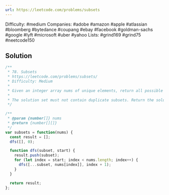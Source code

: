 ```yaml
---
url: https://leetcode.com/problems/subsets
---
```


Difficulty: #medium
Companies: #adobe #amazon #apple #atlassian #bloomberg #bytedance #coupang #ebay #facebook #goldman-sachs #google #lyft #microsoft #uber #yahoo
Lists: #grind169 #grind75 #neetcode150

## Solution

```javascript
/**
 * 78. Subsets
 * https://leetcode.com/problems/subsets/
 * Difficulty: Medium
 *
 * Given an integer array nums of unique elements, return all possible subsets (the power set).
 *
 * The solution set must not contain duplicate subsets. Return the solution in any order.
 */

/**
 * @param {number[]} nums
 * @return {number[][]}
 */
var subsets = function(nums) {
  const result = [];
  dfs([], 0);

  function dfs(subset, start) {
    result.push(subset);
    for (let index = start; index < nums.length; index++) {
      dfs([...subset, nums[index]], index + 1);
    }
  }

  return result;
};

```
